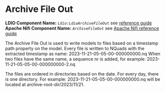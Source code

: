
# Archive File Out

<b>LDIO Component Name:</b> <i>`Ldio:LdioArchiveFileOut`</i> see [reference guide]() <br>
<b>Apache Nifi Component Name:</b> <i>`ArchiveFileOut` </i> see [Apache Nifi reference guide]()

The Archive File Out is used to write models to files based on a timestamp path property on the model.
Every file is written to NQuads with the extracted timestamp as name: 2023-11-21-05-05-00-000000000.nq
When two files have the same name, a sequence nr is added, for example: 2023-11-21-05-05-00-000000000-2.nq

The files are ordered in directories based on the date. For every day, there is one directory.
For example: 2023-11-21-05-05-00-000000000.nq will be located at archive-root-dir/2023/11/21.
